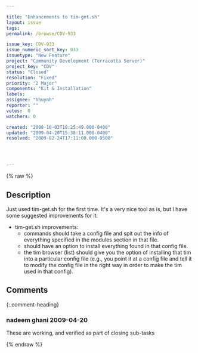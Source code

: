 ```yaml
---

title: "Enhancements to tim-get.sh"
layout: issue
tags: 
permalink: /browse/CDV-933

issue_key: CDV-933
issue_numeric_sort_key: 933
issuetype: "New Feature"
project: "Community Development (Terracotta Server)"
project_key: "CDV"
status: "Closed"
resolution: "Fixed"
priority: "2 Major"
components: "Kit & Installation"
labels: 
assignee: "hhuynh"
reporter: ""
votes:  0
watchers: 0

created: "2008-10-03T18:25:49.000-0400"
updated: "2009-04-20T15:38:11.000-0400"
resolved: "2009-02-24T17:11:08.000-0500"




---
```


{% raw %}

## Description

<div markdown="1" class="description">

Just used tim-get.sh for the first time.  It's a very nice tool as is, but I have some suggested improvements for it:

- tim-get.sh improvements:
  - commands should take a config file and spit out the info of everything
    specified in the modules section in that file.  
  - should have an option to install everything found in that config file.
  - the tim browser (list) should give you the option of installing that tim
    into a particular config file (e.g., you point it at a config file and tell
    it to modify the config file in the right way in order to make the tim used
    in that config).


</div>

## Comments


{:.comment-heading}
### **nadeem ghani** <span class="date">2009-04-20</span>

<div markdown="1" class="comment">

These are working, and verified as part of closing sub-tasks

</div>



{% endraw %}
